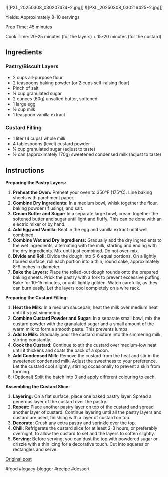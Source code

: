 <!--
date: '2008-09-05'
published: true
slug: custard-slice
time_to_read: 5
title: Julie's Custard slice
-->
![[PXL_20250308_030207474~2.jpg]]
![[PXL_20250308_030216425~2.jpg]]

Yields: Approximately 8-10 servings

Prep Time: 45 minutes

Cook Time: 20-25 minutes (for the layers) + 15-20 minutes (for the custard)

## Ingredients

### Pastry/Biscuit Layers

- 2 cups all-purpose flour
- 2 teaspoons baking powder (or 2 cups self-raising flour)
- Pinch of salt
- ¼ cup granulated sugar
- 2 ounces (60g) unsalted butter, softened
- 1 large egg
- ½ cup milk
- 1 teaspoon vanilla extract

### Custard Filling

- 1 liter (4 cups) whole milk
- 4 tablespoons (level) custard powder
- ¼ cup granulated sugar (adjust to taste)
- ½ can (approximately 170g) sweetened condensed milk (adjust to taste)

## Instructions

**Preparing the Pastry Layers:**

1. **Preheat the Oven:** Preheat your oven to 350°F (175°C). Line baking sheets with parchment paper.
2. **Combine Dry Ingredients:** In a medium bowl, whisk together the flour, baking powder (if using), and salt.
3. **Cream Butter and Sugar:** In a separate large bowl, cream together the softened butter and sugar until light and fluffy. This can be done with an electric mixer or by hand.
4. **Add Egg and Vanilla:** Beat in the egg and vanilla extract until well combined.
5. **Combine Wet and Dry Ingredients:** Gradually add the dry ingredients to the wet ingredients, alternating with the milk, starting and ending with the dry ingredients. Mix until just combined. Do not over-mix.
6. **Divide and Roll:** Divide the dough into 5-6 equal portions. On a lightly floured surface, roll each portion into a thin, round cake, approximately 8-9 inches in diameter.
7. **Bake the Layers:** Place the rolled-out dough rounds onto the prepared baking sheets. Prick the pastry with a fork to prevent excessive puffing. Bake for 10-15 minutes, or until lightly golden. Watch carefully, as they can burn easily. Let the layers cool completely on a wire rack.

**Preparing the Custard Filling:**

1. **Heat the Milk:** In a medium saucepan, heat the milk over medium heat until it's just simmering.
2. **Combine Custard Powder and Sugar:** In a separate small bowl, mix the custard powder with the granulated sugar and a small amount of the warm milk to form a smooth paste. This prevents lumps.
3. **Add to Milk:** Gradually pour the custard mixture into the simmering milk, stirring constantly.
4. **Cook the Custard:** Continue to stir the custard over medium-low heat until it thickens and coats the back of a spoon.
5. **Add Condensed Milk:** Remove the custard from the heat and stir in the sweetened condensed milk. Adjust the sweetness to your preference. Let the custard cool slightly, stirring occasionally to prevent a skin from forming.
6. (Optional) Split the batch into 3 and apply different colouring to each.

**Assembling the Custard Slice:**

1. **Layering:** On a flat surface, place one baked pastry layer. Spread a generous layer of the custard over the pastry.
2. **Repeat:** Place another pastry layer on top of the custard and spread another layer of custard. Continue layering until all the pastry layers and custard are used, finishing with a layer of custard on top.
3. **Decorate:** Crush any extra pastry and sprinkle over the top.
4. **Chill:** Refrigerate the custard slice for at least 2-3 hours, or preferably overnight, to allow the custard to set and the layers to soften slightly.
5. **Serving:** Before serving, you can dust the top with powdered sugar or drizzle with a thin icing for a decorative touch. Cut into squares or rectangles and serve.

[Original post](https://ysfk.blogspot.com/2008/09/recipe-julie-mums-custard-slice.html)

#food #legacy-blogger #recipe #dessert 